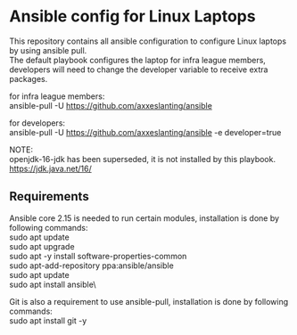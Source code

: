 # Ansible config for Linux Laptops
This repository contains all ansible configuration to configure Linux laptops by using ansible pull.\
The default playbook configures the laptop for infra league members, developers will need to change the developer variable to receive extra packages.

for infra league members:\
ansible-pull -U https://github.com/axxeslanting/ansible

for developers:\
ansible-pull -U https://github.com/axxeslanting/ansible -e developer=true

NOTE:\
openjdk-16-jdk has been superseded, it is not installed by this playbook.\
https://jdk.java.net/16/

## Requirements
Ansible core 2.15 is needed to run certain modules, installation is done by following commands:\
sudo apt update\
sudo apt upgrade\
sudo apt -y install software-properties-common\
sudo apt-add-repository ppa:ansible/ansible\
sudo apt update\
sudo apt install ansible\

Git is also a requirement to use ansible-pull, installation is done by following commands:\
sudo apt install git -y